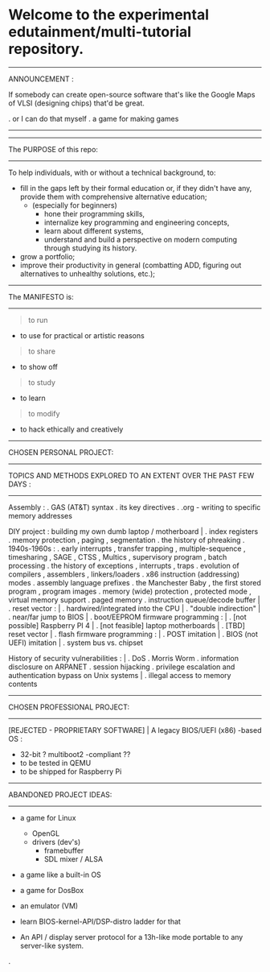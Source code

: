 # Welcome to the experimental edutainment/multi-tutorial repository. 

__________________________________________________________________________
ANNOUNCEMENT :

If somebody can create open-source software that's like the Google Maps
of VLSI (designing chips) that'd be great.

 . or I can do that myself
 . a game for making games 
__________________________________________________________________________
__________________________________________________________________________
The PURPOSE of this repo:
__________________________________________________________________________

To help individuals, with or without a technical background, to:
- fill in the gaps left by their formal education or, if they didn't have any,
  provide them with comprehensive alternative education;
  - (especially for beginners)
    - hone their programming skills,
    - internalize key programming and engineering concepts,
    - learn about different systems,
    - understand and build a perspective on modern computing through studying
      its history.
- grow a portfolio; 
- improve their productivity in general (combatting ADD, figuring out
  alternatives to unhealthy solutions, etc.);     
__________________________________________________________________________
The MANIFESTO is:
__________________________________________________________________________

> to run
  - to use for practical or artistic reasons
> to share
  - to show off
> to study
  - to learn
> to modify
  - to hack ethically and creatively
__________________________________________________________________________
CHOSEN PERSONAL PROJECT:
__________________________________________________________________________
TOPICS AND METHODS EXPLORED TO AN EXTENT OVER THE PAST FEW DAYS :
__________________________________________________________________________

Assembly :
 . GAS (AT&T) syntax
 . its key directives
 . .org - writing to specific memory addresses 

DIY project : building my own dumb laptop / motherboard
 |
 . index registers
 . memory protection , paging , segmentation
 . the history of phreaking 
 . 1940s-1960s :
   . early interrupts , transfer trapping , multiple-sequence , timesharing ,
     SAGE , CTSS , Multics , supervisory program , batch processing 
 . the history of exceptions , interrupts , traps 
 . evolution of compilers , assemblers , linkers/loaders 
 . x86 instruction (addressing) modes 
 . assembly language prefixes
 . the Manchester Baby , the first stored program , program images 
 . memory (wide) protection , protected mode , virtual memory support 
 . paged memory 
 . instruction queue/decode buffer
 |
 . reset vector :
 | . hardwired/integrated into the CPU 
 | . "double indirection"
 | . near/far jump to BIOS 
 |
 . boot/EEPROM firmware programming :
 | . [not possible] Raspberry PI 4
 | . [not feasible] laptop motherboards
 | . [TBD] reset vector 
 |
 . flash firmware programming :
 | . POST imitation 
 | . BIOS (not UEFI) imitation
 |
 . system bus vs. chipset



History of security vulnerabilities :
 | 
 . DoS
 . Morris Worm
 . information disclosure on ARPANET
 . session hijacking
 . privilege escalation and authentication bypass on Unix systems
 |
 . illegal access to memory contents 

__________________________________________________________________________
CHOSEN PROFESSIONAL PROJECT: 
__________________________________________________________________________

[REJECTED - PROPRIETARY SOFTWARE]
  | 
  A legacy BIOS/UEFI (x86) -based OS :
  - 32-bit
  ? multiboot2 -compliant ?? 
  - to be tested in QEMU
  - to be shipped for Raspberry Pi
__________________________________________________________________________
ABANDONED PROJECT IDEAS:
__________________________________________________________________________

- a game for Linux 
  - OpenGL 
  - drivers (dev's)
    - framebuffer
    - SDL mixer / ALSA 

- a game like a built-in OS

- a game for DosBox
- an emulator (VM) 
- learn BIOS-kernel-API/DSP-distro ladder for that 
- An API / display server protocol for a 13h-like mode portable to any server-like system.

.